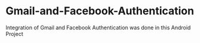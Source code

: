 # Gmail-and-Facebook-Authentication
Integration of Gmail and Facebook Authentication was done in this Android Project
